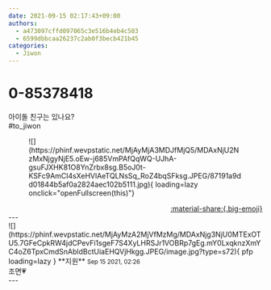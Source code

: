 ```yaml
---
date: 2021-09-15 02:17:43+09:00
authors:
  - a473097cffd097065c3e516b4eb4c503
  - 6599dbbcaa26237c2ab0f3becb421b45
categories:
  - Jiwon
---
```


# 0-85378418

<div class="post-container" markdown="1">
<div class="content-container md-sidebar__scrollwrap" markdown="1">

아이돌 친구는 있나요?<br>\#to_jiwon
<figure markdown="1">
![](https://phinf.wevpstatic.net/MjAyMjA3MDJfMjQ5/MDAxNjU2NzMxNjgyNjE5.oEw-j685VmPAfQqWQ-UJhA-gsuFJXHK81O8YnZrbx8sg.B5oJ0t-KSFc9AmCl4sXeHVlAeTQLNsSq_RoZ4bqSFksg.JPEG/87191a9dd01844b5af0a2824aec102b5111.jpg){ loading=lazy onclick="openFullscreen(this)"}
</figure>


</div>
</div>

<div style="text-align: right;" markdown="1">
<a href="https://weverse.io/fromis9/fanpost/0-85378418" style="text-align: right;">:material-share:{.big-emoji}</a>
</div>
---

<div class="comments-container md-sidebar__scrollwrap" markdown="1">
<div class="comment" markdown="1">
<div class='id-container' markdown="1">
![](https://phinf.wevpstatic.net/MjAyMzA2MjVfMzMg/MDAxNjg3NjU0MTExOTU5.7GFeCpkRW4jdCPevFi1sgeF7S4XyLHRSJr1VOBRp7gEg.mY0LxqknzXmYC4oZ6TpxCmdSnAbldBctUiaEHQVjHkgg.JPEG/image.jpg?type=s72){ pfp loading=lazy }
**<span class="artist">지원</span>** <small>Sep 15 2021, 02:26</small><br>
</div>
<div class='comment-body' markdown="1">
조면💗
</div>
</div>
</div>
---

